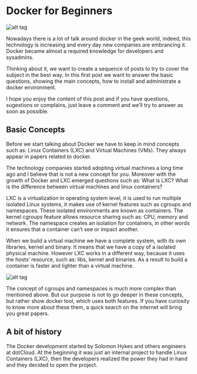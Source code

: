 # Docker for Beginners

![alt tag](https://github.com/bugfactory/posts/blob/master/docker-for-beginners/imgs/docker.png)

Nowadays there is a lot of talk around docker in the geek world, indeed, 
this technology is increasing and every day new companies are embrancing it.
Docker became almost a required knowledge for developers and sysadmins.

Thinking about it, we want to create a sequence of posts to try to cover
the subject in the best way. In this first post we want to answer the basic
questions, showing the main concepts, how to install and administrate a docker environment.

I hope you enjoy the content of this post and if you have questions, sugestions or complains,
just leave a comment and we’ll try to answer as soon as possible.

## Basic Concepts

Before we start talking about Docker we have to keep in mind concepts such as: 
Linux Containers (LXC) and Virtual Machines (VMs). They always appear in papers related to docker.

The technology companies started adopting virtual machines a long time ago and I believe that
is not a new concept for you. Moreover with the growth of Docker and LXC emerged questions such
as: What is LXC? What is the difference between virtual machines and linux containers?

LXC is a virtualization in operating system level, it is used to run multiple isolated Linux systems,
it makes use of kernel features such as cgroups and namespaces. These isolated environments are known
as containers. The kernel cgroups feature allows resource sharing such as: CPU, memory and network.
The namespace creates an isolation for containers, in other words it ensures that a container can’t
see or impact another.

When we build a virtual machine we have a complete system, with its own libraries, kernel and binary.
It means that we have a copy of a isolated physical machine. However LXC works in a different way,
because it uses the hosts’ resource, such as: libs, kernel and binaries. As a result to build a container
is faster and lighter than a virtual machine.

![alt tag](https://github.com/bugfactory/posts/blob/master/docker-for-beginners/imgs/docker-containers-vms.png)

The concept of cgroups and namespaces is much more complex than mentioned above. But our purpose is not
to go deeper in these concepts, but rather show docker tool, which uses both features. If you have
curiosity to know more about these them, a quick search on the internet will bring you great papers.

## A bit of history

The Docker development started by Solomon Hykes and others engineers at dotCloud. At the beginning it was just an internal project to handle Linux Containers (LXC), then the developers realized the power they had in hand and they decided to open the project.


